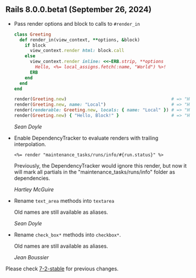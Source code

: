 ## Rails 8.0.0.beta1 (September 26, 2024) ##

*   Pass render options and block to calls to `#render_in`

    ```ruby
    class Greeting
      def render_in(view_context, **options, &block)
        if block
          view_context.render html: block.call
        else
          view_context.render inline: <<~ERB.strip, **options
            Hello, <%= local_assigns.fetch(:name, "World") %>!
          ERB
        end
      end
    end

    render(Greeting.new)                                        # => "Hello, World!"
    render(Greeting.new, name: "Local")                         # => "Hello, Local!"
    render(renderable: Greeting.new, locals: { name: "Local" }) # => "Hello, Local!"
    render(Greeting.new) { "Hello, Block!" }                    # => "Hello, Block!"
    ```

    *Sean Doyle*

*   Enable DependencyTracker to evaluate renders with trailing interpolation.

    ```erb
    <%= render "maintenance_tasks/runs/info/#{run.status}" %>
    ```

    Previously, the DependencyTracker would ignore this render, but now it will
    mark all partials in the "maintenance_tasks/runs/info" folder as
    dependencies.

    *Hartley McGuire*

*   Rename `text_area` methods into `textarea`

    Old names are still available as aliases.

    *Sean Doyle*

*   Rename `check_box*` methods into `checkbox*`.

    Old names are still available as aliases.

    *Jean Boussier*

Please check [7-2-stable](https://github.com/rails/rails/blob/7-2-stable/actionview/CHANGELOG.md) for previous changes.

